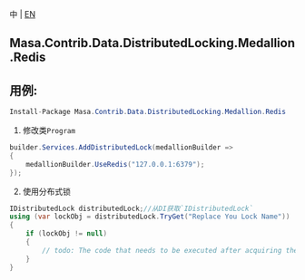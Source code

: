 中 | [EN](README.md)

## Masa.Contrib.Data.DistributedLocking.Medallion.Redis

## 用例:

```c#
Install-Package Masa.Contrib.Data.DistributedLocking.Medallion.Redis
```

1. 修改类`Program`

``` C#
builder.Services.AddDistributedLock(medallionBuilder =>
{
    medallionBuilder.UseRedis("127.0.0.1:6379");
});
```

2. 使用分布式锁

``` C#
IDistributedLock distributedLock;//从DI获取`IDistributedLock`
using (var lockObj = distributedLock.TryGet("Replace You Lock Name"))
{
    if (lockObj != null)
    {
        // todo: The code that needs to be executed after acquiring the distributed lock
    }
}
```

